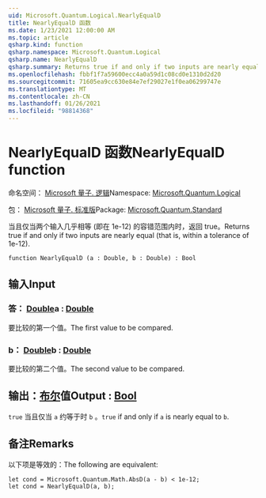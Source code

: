 ```yaml
---
uid: Microsoft.Quantum.Logical.NearlyEqualD
title: NearlyEqualD 函数
ms.date: 1/23/2021 12:00:00 AM
ms.topic: article
qsharp.kind: function
qsharp.namespace: Microsoft.Quantum.Logical
qsharp.name: NearlyEqualD
qsharp.summary: Returns true if and only if two inputs are nearly equal (that is, within a tolerance of 1e-12).
ms.openlocfilehash: fbbf1f7a59600ecc4a0a59d1c08cd0e1310d2d20
ms.sourcegitcommit: 71605ea9cc630e84e7ef29027e1f0ea06299747e
ms.translationtype: MT
ms.contentlocale: zh-CN
ms.lasthandoff: 01/26/2021
ms.locfileid: "98814368"
---
```

# <a name="nearlyequald-function"></a><span data-ttu-id="677ec-102">NearlyEqualD 函数</span><span class="sxs-lookup"><span data-stu-id="677ec-102">NearlyEqualD function</span></span>

<span data-ttu-id="677ec-103">命名空间： [Microsoft 量子. 逻辑](xref:Microsoft.Quantum.Logical)</span><span class="sxs-lookup"><span data-stu-id="677ec-103">Namespace: [Microsoft.Quantum.Logical](xref:Microsoft.Quantum.Logical)</span></span>

<span data-ttu-id="677ec-104">包： [Microsoft 量子. 标准版](https://nuget.org/packages/Microsoft.Quantum.Standard)</span><span class="sxs-lookup"><span data-stu-id="677ec-104">Package: [Microsoft.Quantum.Standard](https://nuget.org/packages/Microsoft.Quantum.Standard)</span></span>


<span data-ttu-id="677ec-105">当且仅当两个输入几乎相等 (即在 1e-12) 的容错范围内时，返回 true。</span><span class="sxs-lookup"><span data-stu-id="677ec-105">Returns true if and only if two inputs are nearly equal (that is, within a tolerance of 1e-12).</span></span>

```qsharp
function NearlyEqualD (a : Double, b : Double) : Bool
```


## <a name="input"></a><span data-ttu-id="677ec-106">输入</span><span class="sxs-lookup"><span data-stu-id="677ec-106">Input</span></span>

### <a name="a--double"></a><span data-ttu-id="677ec-107">答： [Double](xref:microsoft.quantum.lang-ref.double)</span><span class="sxs-lookup"><span data-stu-id="677ec-107">a : [Double](xref:microsoft.quantum.lang-ref.double)</span></span>

<span data-ttu-id="677ec-108">要比较的第一个值。</span><span class="sxs-lookup"><span data-stu-id="677ec-108">The first value to be compared.</span></span>


### <a name="b--double"></a><span data-ttu-id="677ec-109">b： [Double](xref:microsoft.quantum.lang-ref.double)</span><span class="sxs-lookup"><span data-stu-id="677ec-109">b : [Double](xref:microsoft.quantum.lang-ref.double)</span></span>

<span data-ttu-id="677ec-110">要比较的第二个值。</span><span class="sxs-lookup"><span data-stu-id="677ec-110">The second value to be compared.</span></span>



## <a name="output--bool"></a><span data-ttu-id="677ec-111">输出：[布尔](xref:microsoft.quantum.lang-ref.bool)值</span><span class="sxs-lookup"><span data-stu-id="677ec-111">Output : [Bool](xref:microsoft.quantum.lang-ref.bool)</span></span>

<span data-ttu-id="677ec-112">`true` 当且仅当 `a` 约等于时 `b` 。</span><span class="sxs-lookup"><span data-stu-id="677ec-112">`true` if and only if `a` is nearly equal to `b`.</span></span>

## <a name="remarks"></a><span data-ttu-id="677ec-113">备注</span><span class="sxs-lookup"><span data-stu-id="677ec-113">Remarks</span></span>

<span data-ttu-id="677ec-114">以下项是等效的：</span><span class="sxs-lookup"><span data-stu-id="677ec-114">The following are equivalent:</span></span>

```qsharp
let cond = Microsoft.Quantum.Math.AbsD(a - b) < 1e-12;
let cond = NearlyEqualD(a, b);
```